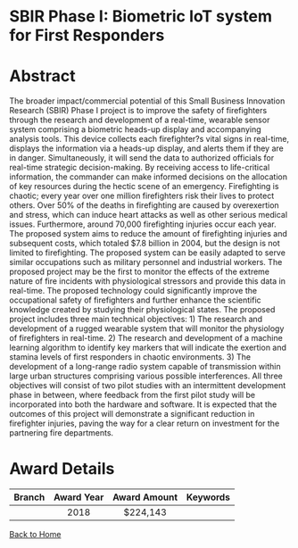 
SBIR Phase I: Biometric IoT system for First Responders
=======================================================

# Abstract


The broader impact/commercial potential of this Small Business Innovation Research (SBIR) Phase I project is to improve the safety of firefighters through the research and development of a real-time, wearable sensor system comprising a biometric heads-up display and accompanying analysis tools. This device collects each firefighter?s vital signs in real-time, displays the information via a heads-up display, and alerts them if they are in danger. Simultaneously, it will send the data to authorized officials for real-time strategic decision-making. By receiving access to life-critical information, the commander can make informed decisions on the allocation of key resources during the hectic scene of an emergency. Firefighting is chaotic; every year over one million firefighters risk their lives to protect others. Over 50% of the deaths in firefighting are caused by overexertion and stress, which can induce heart attacks as well as other serious medical issues. Furthermore, around 70,000 firefighting injuries occur each year. The proposed system aims to reduce the amount of firefighting injuries and subsequent costs, which totaled $7.8 billion in 2004, but the design is not limited to firefighting. The proposed system can be easily adapted to serve similar occupations such as military personnel and industrial workers. The proposed project may be the first to monitor the effects of the extreme nature of fire incidents with physiological stressors and provide this data in real-time. The proposed technology could significantly improve the occupational safety of firefighters and further enhance the scientific knowledge created by studying their physiological states. The proposed project includes three main technical objectives: 1) The research and development of a rugged wearable system that will monitor the physiology of firefighters in real-time. 2) The research and development of a machine learning algorithm to identify key markers that will indicate the exertion and stamina levels of first responders in chaotic environments. 3) The development of a long-range radio system capable of transmission within large urban structures comprising various possible interferences. All three objectives will consist of two pilot studies with an intermittent development phase in between, where feedback from the first pilot study will be incorporated into both the hardware and software. It is expected that the outcomes of this project will demonstrate a significant reduction in firefighter injuries, paving the way for a clear return on investment for the partnering fire departments.  

# Award Details

|Branch|Award Year|Award Amount|Keywords|
| :---: | :---: | :---: | :---: |
||2018|$224,143||
  
  


[Back to Home](https://github.com/chrischow/dod_sbir_awards#352)